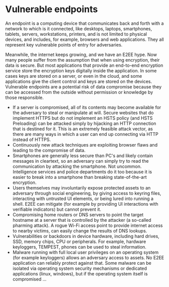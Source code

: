 # Vulnerable endpoints

An endpoint is a computing device that communicates back and forth with a network to which is it connected, like desktops, laptops, smartphones, tablets, servers, workstations, printers, and is not limited to physical devices, and includes, for example, browsers and web applications. They all represent key vulnerable points of entry for adversaries.

Meanwhile, the internet keeps growing, and we have an E2EE hype. Now many people suffer from the assumption that when using encryption, their data is secure. But most applications that provide an end-to-end encryption service store the encryption keys digitally inside the application. In some cases keys are stored on a server, or even in the cloud, and some applications give the client control and keys are stored on the devices. Vulnerable endpoints are a potential risk of data compromise because they can be accessed from the outside without permission or knowledge by those responsible.

* If a server is compromised, all of its contents may become available for the adversary to steal or manipulate at will. Secure websites that do implement HTTPS but do not implement an HSTS policy (and HSTS Preloading) can be attacked simply by hijacking an HTTP connection that is destined for it. This is an extremely feasible attack vector, as there are many ways in which a user can end up connecting via HTTP instead of HTTPS.
* Continuously new attack techniques are exploiting browser flaws and leading to the compromise of data.
* Smartphones are generally less secure than PC's and likely contain messages in cleartext, so an adversary can simply try to read the communication by attacking the smartphone. Not uncommon. Intelligence services and police departments do it too because it is easier to break into a smartphone than breaking state-of-the-art encryption.
* Users themselves may involuntarily expose protected assets to an adversary through social engineering, by giving access to keyring files, interacting with untrusted UI elements, or being lured into running a shell. E2EE can mitigate (for example by providing UI interactions with verifiable indicators) but cannot prevent it.
* Compromising home routers or DNS servers to point the target hostname at a server that is controlled by the attacker (a so-called pharming attack). A rogue Wi-Fi access point to provide internet access to nearby victims, can easily change the results of DNS lookups.
* Vulnerabilities or backdoors in device hardware, including hard drives, SSD, memory chips, CPU or peripherals. For example, hardware keyloggers, TEMPEST, phones can be used to steal information.
* Malware running with full local user privileges on an operating system (for example keyloggers) allows an adversary access to assets. No E2EE application can reliably protect against that. Some malware can be isolated via operating system security mechanisms or dedicated applications (linux, windows), but if the operating system itself is compromised …

